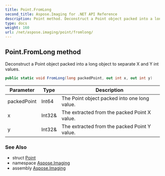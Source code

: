 ```yaml
---
title: Point.FromLong
second_title: Aspose.Imaging for .NET API Reference
description: Point method. Deconstruct a Point object packed into a long object to separate X and Y int values
type: docs
weight: 160
url: /net/aspose.imaging/point/fromlong/
---
```

## Point.FromLong method

Deconstruct a Point object packed into a long object to separate X and Y int values.

```csharp
public static void FromLong(long packedPoint, out int x, out int y)
```

| Parameter | Type | Description |
| --- | --- | --- |
| packedPoint | Int64 | The Point object packed into one long value. |
| x | Int32& | The extracted from the packed Point X value. |
| y | Int32& | The extracted from the packed Point Y value. |

### See Also

* struct [Point](../)
* namespace [Aspose.Imaging](../../point/)
* assembly [Aspose.Imaging](../../../)


